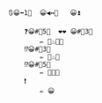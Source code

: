 ﻿```
🔃😀⬅️1⃣  😀◀️↔️💯   😀⏫

    ❓😀#⃣5⃣  ❤️❤️ 😀#⃣3⃣
        ✏ 💬♨🐝💬
    ⁉😀#⃣3⃣
        ✏ 💬♨💬
    ⁉️😀#⃣5⃣
        ✏ 💬🐝💬
    ❗
        ✏ 😀
```